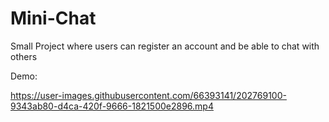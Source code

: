 # Mini-Chat
Small Project where users can register an account and be able to chat with others

Demo:

https://user-images.githubusercontent.com/66393141/202769100-9343ab80-d4ca-420f-9666-1821500e2896.mp4

